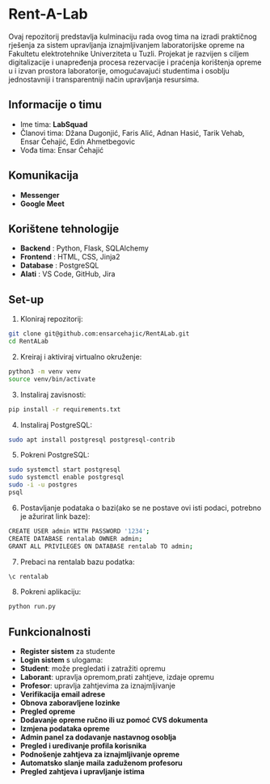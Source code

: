 # Rent-A-Lab

Ovaj repozitorij predstavlja kulminaciju rada ovog tima na izradi praktičnog rješenja za sistem upravljanja iznajmljivanjem laboratorijske opreme na Fakultetu elektrotehnike Univerziteta u Tuzli. Projekat je razvijen s ciljem digitalizacije i unapređenja procesa rezervacije i praćenja korištenja opreme u i izvan prostora laboratorije, omogućavajući studentima i osoblju jednostavniji i transparentniji način upravljanja resursima.

## Informacije o timu

- Ime tima: **LabSquad**
- Članovi tima: Džana Dugonjić, Faris Alić, Adnan Hasić, Tarik Vehab, Ensar Ćehajić, Edin Ahmetbegovic
- Vođa tima: Ensar Ćehajić

## Komunikacija

- **Messenger**
- **Google Meet**


## Korištene tehnologije

- **Backend**  : Python, Flask, SQLAlchemy
- **Frontend** : HTML, CSS, Jinja2
- **Database** : PostgreSQL
- **Alati**    : VS Code, GitHub, Jira


## Set-up

1. Kloniraj repozitorij:
```bash
git clone git@github.com:ensarcehajic/RentALab.git
cd RentALab
```

2. Kreiraj i aktiviraj virtualno okruženje:
```bash
python3 -m venv venv
source venv/bin/activate
```

3. Instaliraj zavisnosti:
```bash
pip install -r requirements.txt
```
4. Instaliraj PostgreSQL:
```bash
sudo apt install postgresql postgresql-contrib
```
5. Pokreni PostgreSQL:
```bash
sudo systemctl start postgresql
sudo systemctl enable postgresql
sudo -i -u postgres
psql
```
6. Postavljanje podataka o bazi(ako se ne postave ovi isti podaci, potrebno je ažurirat link baze):
```bash
CREATE USER admin WITH PASSWORD '1234';
CREATE DATABASE rentalab OWNER admin;
GRANT ALL PRIVILEGES ON DATABASE rentalab TO admin;
```
7. Prebaci na rentalab bazu podatka:
```bash
\c rentalab
```

8. Pokreni aplikaciju:
```bash
python run.py
```

## Funkcionalnosti

-  **Register sistem** za studente
-  **Login sistem** s ulogama:
  - **Student**: može pregledati i zatražiti opremu  
  - **Laborant**: upravlja opremom,prati zahtjeve, izdaje opremu
  - **Profesor**: upravlja zahtjevima za iznajmljivanje
-  **Verifikacija email adrese**
-  **Obnova zaboravljene lozinke**
-  **Pregled opreme**
-  **Dodavanje opreme ručno ili uz pomoć CVS dokumenta**
-  **Izmjena podataka opreme**
-  **Admin panel za dodavanje nastavnog osoblja**
-  **Pregled i uređivanje profila korisnika**
-  **Podnošenje zahtjeva za iznajmljivanje opreme**
-  **Automatsko slanje maila zaduženom profesoru**
-  **Pregled zahtjeva i upravljanje istima**





